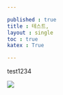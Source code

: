 ```yaml
---

published : true 
title : 테스트,
layout : single 
toc : true 
katex : True

---
```


test1234

![](/home/jph/proj/github/llinux910.github.io/assets/images/2022-07-12-05-22-52-image.png)
